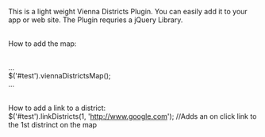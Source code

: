 This is a light weight Vienna Districts Plugin. You can easily add it to your app or web site. The Plugin requries a jQuery Library.<br/><br/>

How to add the map: <br/><br/>

...<br/>
$('#test').viennaDistrictsMap();<br/>
...<br/><br/>

How to add a link to a district:<br/>
$('#test').linkDistricts(1, 'http://www.google.com'); //Adds an on click link to the 1st distrinct on the map 
